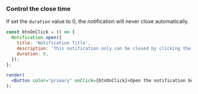 ### Control the close time

If set the `duration` value to 0, the notification will never close automatically.

<!--start-code-->

```jsx
const btnOnClick = () => {
  Notification.open({
    title: 'Notification Title',
    description: 'This notification only can be closed by clicking the close button',
    duration: 0,
  });
};

render(
  <Button color="primary" onClick={btnOnClick}>Open the notification box</Button>
);
```

<!--end-code-->

